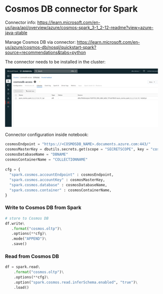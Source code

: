 # Cosmos DB connector for Spark

Connector info: 
https://learn.microsoft.com/en-us/java/api/overview/azure/cosmos-spark_3-1_2-12-readme?view=azure-java-stable

Manage Cosmos DB via connector:
https://learn.microsoft.com/en-us/azure/cosmos-db/nosql/quickstart-spark?source=recommendations&tabs=python

The connector needs to be installed in the cluster:

![xx](./media/dbx1.png)

Connector configuration inside notebook:

```python
cosmosEndpoint = "https://<COSMOSDB_NAME>.documents.azure.com:443/"
cosmosMasterKey = dbutils.secrets.get(scope = "SECRETSCOPE", key = "cosmos-db-master-key")
cosmosDatabaseName = "DBNAME"
cosmosContainerName = "COLLECTIONNAME"

cfg = {
  "spark.cosmos.accountEndpoint" : cosmosEndpoint,
  "spark.cosmos.accountKey" : cosmosMasterKey,
  "spark.cosmos.database" : cosmosDatabaseName,
  "spark.cosmos.container" : cosmosContainerName,
}
```

### Write to Cosmos DB from Spark

```python
# store to Cosmos DB
df.write\
   .format("cosmos.oltp")\
   .options(**cfg)\
   .mode("APPEND")\
   .save()
```

### Read from Cosmos DB
```python
df = spark.read\
    .format("cosmos.oltp")\
    .options(**cfg)\
    .option("spark.cosmos.read.inferSchema.enabled", "true")\
    .load()
```